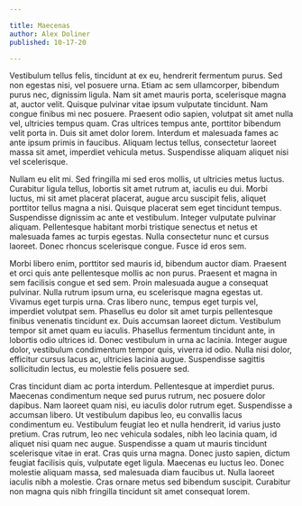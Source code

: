```yaml
---

title: Maecenas
author: Alex Doliner
published: 10-17-20

---
```




 Vestibulum tellus felis, tincidunt at ex eu, hendrerit fermentum purus. Sed non egestas nisi, vel posuere urna. Etiam ac sem ullamcorper, bibendum purus nec, dignissim ligula. Nam sit amet mauris porta, scelerisque magna at, auctor velit. Quisque pulvinar vitae ipsum vulputate tincidunt. Nam congue finibus mi nec posuere. Praesent odio sapien, volutpat sit amet nulla vel, ultricies tempus quam. Cras ultrices tempus ante, porttitor bibendum velit porta in. Duis sit amet dolor lorem. Interdum et malesuada fames ac ante ipsum primis in faucibus. Aliquam lectus tellus, consectetur laoreet massa sit amet, imperdiet vehicula metus. Suspendisse aliquam aliquet nisi vel scelerisque.

Nullam eu elit mi. Sed fringilla mi sed eros mollis, ut ultricies metus luctus. Curabitur ligula tellus, lobortis sit amet rutrum at, iaculis eu dui. Morbi luctus, mi sit amet placerat placerat, augue arcu suscipit felis, aliquet porttitor tellus magna a nisi. Quisque placerat sem eget tincidunt tempus. Suspendisse dignissim ac ante et vestibulum. Integer vulputate pulvinar aliquam. Pellentesque habitant morbi tristique senectus et netus et malesuada fames ac turpis egestas. Nulla consectetur nunc et cursus laoreet. Donec rhoncus scelerisque congue. Fusce id eros sem.

Morbi libero enim, porttitor sed mauris id, bibendum auctor diam. Praesent et orci quis ante pellentesque mollis ac non purus. Praesent et magna in sem facilisis congue et sed sem. Proin malesuada augue a consequat pulvinar. Nulla rutrum ipsum urna, eu scelerisque magna egestas ut. Vivamus eget turpis urna. Cras libero nunc, tempus eget turpis vel, imperdiet volutpat sem. Phasellus eu dolor sit amet turpis pellentesque finibus venenatis tincidunt ex. Duis accumsan laoreet dictum. Vestibulum tempor sit amet quam eu iaculis. Phasellus fermentum tincidunt ante, in lobortis odio ultrices id. Donec vestibulum in urna ac lacinia. Integer augue dolor, vestibulum condimentum tempor quis, viverra id odio. Nulla nisi dolor, efficitur cursus lacus ac, ultricies lacinia augue. Suspendisse sagittis sollicitudin lectus, eu molestie felis posuere sed.

Cras tincidunt diam ac porta interdum. Pellentesque at imperdiet purus. Maecenas condimentum neque sed purus rutrum, nec posuere dolor dapibus. Nam laoreet quam nisi, eu iaculis dolor rutrum eget. Suspendisse a accumsan libero. Ut vestibulum dapibus leo, eu convallis lacus condimentum eu. Vestibulum feugiat leo et nulla hendrerit, id varius justo pretium. Cras rutrum, leo nec vehicula sodales, nibh leo lacinia quam, id aliquet nisi quam nec augue. Suspendisse a quam ut mauris tincidunt scelerisque vitae in erat. Cras quis urna magna. Donec justo sapien, dictum feugiat facilisis quis, vulputate eget ligula. Maecenas eu luctus leo. Donec molestie aliquam massa, sed malesuada diam faucibus ut. Nulla laoreet iaculis nibh a molestie. Cras ornare metus sed bibendum suscipit. Curabitur non magna quis nibh fringilla tincidunt sit amet consequat lorem. 